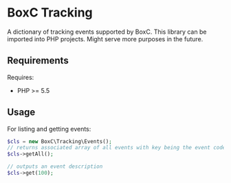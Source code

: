 # BoxC Tracking

A dictionary of tracking events supported by BoxC. This library can be imported into PHP projects. Might serve more purposes in the future.

## Requirements

Requires:
- PHP >= 5.5

## Usage

For listing and getting events:

```php
$cls = new BoxC\Tracking\Events();
// returns associated array of all events with key being the event code
$cls->getAll();

// outputs an event description
$cls->get(100);
```
